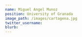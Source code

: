 ```yaml
---
name: Miguel Angel Munoz
position: University of Granada
image_path: /images/cartagena.jpg
twitter_username:
blurb:
---
```

